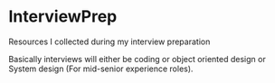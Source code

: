 # InterviewPrep
Resources I collected during my interview preparation

Basically interviews will either be coding or object oriented design or System design (For mid-senior experience roles).
